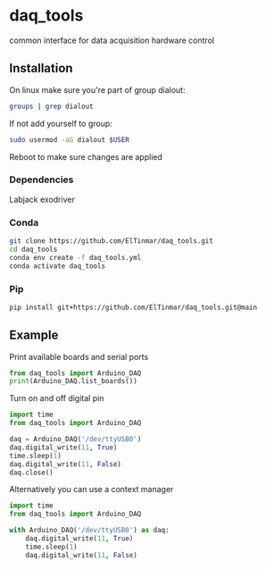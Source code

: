 # daq_tools
common interface for data acquisition hardware control 

## Installation

On linux make sure you're part of group dialout:
```bash
groups | grep dialout
```

If not add yourself to group:
```bash
sudo usermod -aG dialout $USER
```

Reboot to make sure changes are applied

### Dependencies

Labjack exodriver

### Conda

```bash
git clone https://github.com/ElTinmar/daq_tools.git
cd daq_tools
conda env create -f daq_tools.yml
conda activate daq_tools
```

### Pip

```bash
pip install git+https://github.com/ElTinmar/daq_tools.git@main
```

## Example

Print available boards and serial ports

```python
from daq_tools import Arduino_DAQ
print(Arduino_DAQ.list_boards())
```

Turn on and off digital pin 
```python
import time
from daq_tools import Arduino_DAQ

daq = Arduino_DAQ('/dev/ttyUSB0')
daq.digital_write(11, True)
time.sleep(1)
daq.digital_write(11, False)
daq.close()
```

Alternatively you can use a context manager
```python
import time
from daq_tools import Arduino_DAQ

with Arduino_DAQ('/dev/ttyUSB0') as daq:
    daq.digital_write(11, True)
    time.sleep(1)
    daq.digital_write(11, False)
```